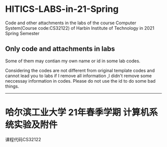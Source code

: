 # HITICS-LABS-in-21-Spring
Code and other attachments in the labs of the course Computer System(Course code:CS32122)  of Harbin Institute of Technology in 2021 Spring Semester

## Only code and attachments in labs
Some of them may contian my own name or id in some lab codes.

Considering the codes are not different from original template codes and cannot lead you to labs if I remove all information ,I didn't remove some neccessay information in codes.
Please do not use the id to do some bad things. 

-----------------------------------------------------------------------------------------------------------------------------------------------------------------------------------
# 哈尔滨工业大学 21年春季学期 计算机系统实验及附件
课程代码CS32122
